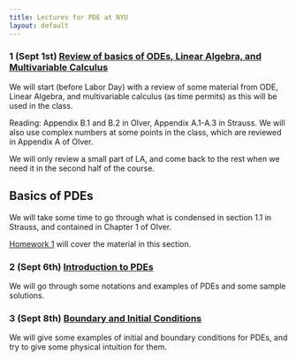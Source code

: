 ```yaml
---
title: Lectures for PDE at NYU
layout: default
---
```


### 1 (Sept 1st) [Review of basics of ODEs, Linear Algebra, and Multivariable Calculus](Lectures/Lecture_PreReview.pdf)

We will start (before Labor Day) with a review of some material from ODE, Linear Algebra, and multivariable calculus (as time permits) as this will be used in the class.

Reading: Appendix B.1 and B.2 in Olver, Appendix A.1-A.3 in Strauss. We will also use complex numbers at some points in the class, which are reviewed in Appendix A of Olver.

We will only review a small part of LA, and come back to the rest when we need it in the second half of the course.

## Basics of PDEs

We will take some time to go through what is condensed in section 1.1 in Strauss, and contained in Chapter 1 of Olver.

[Homework 1](Assignments/Homework1.pdf) will cover the material in this section.

### 2 (Sept 6th) [Introduction to PDEs](Lectures/Lecture_PDEIntro.pdf)

We will go through some notations and examples of PDEs and some sample solutions.

### 3 (Sept 8th) [Boundary and Initial Conditions](Lectures/Lecture_ICBCs.pdf)

We will give some examples of initial and boundary conditions for PDEs, and try to give some physical intuition for them.



